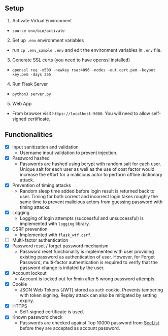 ## Setup
1. Activate Virtual Environment
- `source env/bin/activate`

2. Set up `.env` environment variables
- run `cp .env_sample .env` and edit the environment variables in `.env` file.

3. Generate SSL certs (you need to have openssl installed)
- `openssl req -x509 -newkey rsa:4096 -nodes -out cert.pem -keyout key.pem -days 365`

4. Run Flask Server
- `python3 server.py`

5. Web App
- From browser visit `https://localhost:5000`. You will need to allow self-signed certificate.
    
## Functionalities
- [x] Input sanitization and validation
    - Username input validation to prevent injection.
- [x] Password hashed
    - Passwords are hashed using bcrypt with random salt for each user. Unique salt for each user as well as the use of cost factor would increase the effort for a malicious actor to perform offline dictionary attack.
- [X] Prevention of timing attacks
    - Random sleep time added before login result is returned back to user. Timing for both correct and incorrect login takes roughly the same time to prevent malicious actors from guessing password with timing attacks.
- [X] Logging
    - Logging of login attempts (successful and unsuccessful) is implemented with `logging` library.
- [x] CSRF prevention
    - Implemented with `flask_wtf.csrf`. 
- [ ] Multi-factor authentication
- [X] Password reset / forget password mechanism
    - Password reset functionality is implemented with user providing existing password as authentication of user. However, for Forget Password, multi-factor authentication is required to verify that the password change is initated by the user.
- [X] Account lockout
    - Account is locked out for 5min after 5 wrong password attempts.
- [X] Cookie
    - JSON Web Tokens (JWT) stored as `auth` cookie. Prevents tampering with token signing. Replay attack can also be mitigated by setting expiry.
- [x] HTTPS
    - Self-signed certificate is used.
- [x] Known password check
    - Passwords are checked against Top 10000 password from [SecList](https://github.com/danielmiessler/SecLists/blob/master/Passwords/Common-Credentials/10k-most-common.txt) before they are accepted as account password.
